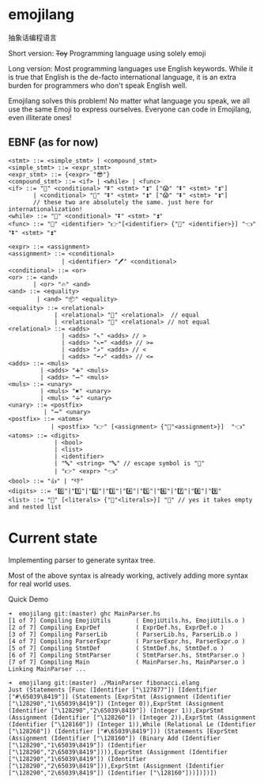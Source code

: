 # emojilang
抽象话编程语言

Short version:
~~Toy~~ Programming language using solely emoji

Long version:
Most programming languages use English keywords. While it is true that English is the de-facto international language, it is an extra burden for programmers who don't speak English well.

Emojilang solves this problem! No matter what language you speak, we all use  the same Emoji to express ourselves. Everyone can code in Emojilang, even illiterate ones!

## EBNF (as for now)
```
<stmt> ::= <simple_stmt> | <compound_stmt>
<simple_stmt> ::= <expr_stmt>
<expr_stmt> ::= {<expr> "😎"}
<compound_stmt> ::= <if> | <while> | <func>
<if> ::= "🤔" <conditional> "⏬" <stmt> "⏫" ["😱" "⏬" <stmt> "⏫"]
       | <conditional> "🐴" "⏬" <stmt> "⏫" ["😱" "⏬" <stmt> "⏫"]
       // these two are absolutely the same. just here for internationalization!
<while> ::= "🔁" <conditional> "⏬" <stmt> "⏫"
<func> ::= "🔣" <identifier> "👉"[<identifier> {"🔨" <identifier>}] "👈" "⏬" <stmt> "⏫"

<expr> ::= <assignment>
<assignment> ::= <conditional>
               | <identifier> "️🖊️" <conditional>
<conditional> ::= <or>
<or> ::= <and> 
       | <or> "🔥" <and>
<and> ::= <equality>
        | <and> "📦" <equality>
<equality> ::= <relational> 
             | <relational> "🙆" <relational>  // equal
             | <relational> "🙅" <relational> // not equal
<relational> ::= <adds>
               | <adds> "↖️" <adds> // >
               | <adds> "↖️⬅️" <adds> // >=
               | <adds> "↗️" <adds> // <
               | <adds> "➡️↗️" <adds> // <=
<adds> ::= <muls>
         | <adds> "➕" <muls>
         | <adds> "➖" <muls>
<muls> ::= <unary>
         | <muls> "✖️" <unary> 
         | <muls> "➗" <unary>
<unary> ::= <postfix>
          | "➖" <unary>
<postfix> ::= <atoms>
            | <postfix> "👉" [<assignment> {"🔨"<assignment>}]  "👈"
<atoms> ::= <digits>
             | <bool>
             | <list>
             | <identifier>
             | "🔤" <string> "🔤" // escape symbol is "📌"
             | "👉" <expr> "👈"
<bool> ::= "👍" | "👎"
<digits> ::= "0️⃣"|"1️⃣"|"2️⃣"|"3️⃣"|"4️⃣"|"5️⃣"|"6️⃣"|"7️⃣"|"8️⃣"|"9️⃣"
<list> ::= "🤜" [<literals> {"🔨"<literals>}] "🤛" // yes it takes empty and nested list
```

# Current state
Implementing parser to generate syntax tree.

Most of the above syntax is already working, actively adding more syntax for real world uses.

Quick Demo
```
➜  emojilang git:(master) ghc MainParser.hs 
[1 of 7] Compiling EmojiUtils       ( EmojiUtils.hs, EmojiUtils.o )
[2 of 7] Compiling ExprDef          ( ExprDef.hs, ExprDef.o )
[3 of 7] Compiling ParserLib        ( ParserLib.hs, ParserLib.o )
[4 of 7] Compiling ParserExpr       ( ParserExpr.hs, ParserExpr.o )
[5 of 7] Compiling StmtDef          ( StmtDef.hs, StmtDef.o )
[6 of 7] Compiling StmtParser       ( StmtParser.hs, StmtParser.o )
[7 of 7] Compiling Main             ( MainParser.hs, MainParser.o )
Linking MainParser ...

➜  emojilang git:(master) ./MainParser fibonacci.elang 
Just (Statements [Func (Identifier ["\127877"]) [Identifier ["#\65039\8419"]] (Statements [ExprStmt (Assignment (Identifier ["\128290","1\65039\8419"]) (Integer 0)),ExprStmt (Assignment (Identifier ["\128290","2\65039\8419"]) (Integer 1)),ExprStmt (Assignment (Identifier ["\128260"]) (Integer 2)),ExprStmt (Assignment (Identifier ["\128160"]) (Integer 1)),While (Relational Le (Identifier ["\128260"]) (Identifier ["#\65039\8419"])) (Statements [ExprStmt (Assignment (Identifier ["\128160"]) (Binary Add (Identifier ["\128290","1\65039\8419"]) (Identifier ["\128290","2\65039\8419"]))),ExprStmt (Assignment (Identifier ["\128290","1\65039\8419"]) (Identifier ["\128290","2\65039\8419"])),ExprStmt (Assignment (Identifier ["\128290","2\65039\8419"]) (Identifier ["\128160"]))])])])
```
